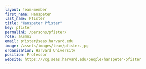 ```yaml
---
layout: team-member
first_name: Hanspeter
last_name: Pfister
title: "Hanspeter Pfister"
key: pfister
permalink: /persons/pfister/
role: alumni
email: pfister@seas.harvard.edu
image: /assets/images/team/pfister.jpg
organization: Harvard University
position: Professor
website: https://vcg.seas.harvard.edu/people/hanspeter-pfister
---
```


